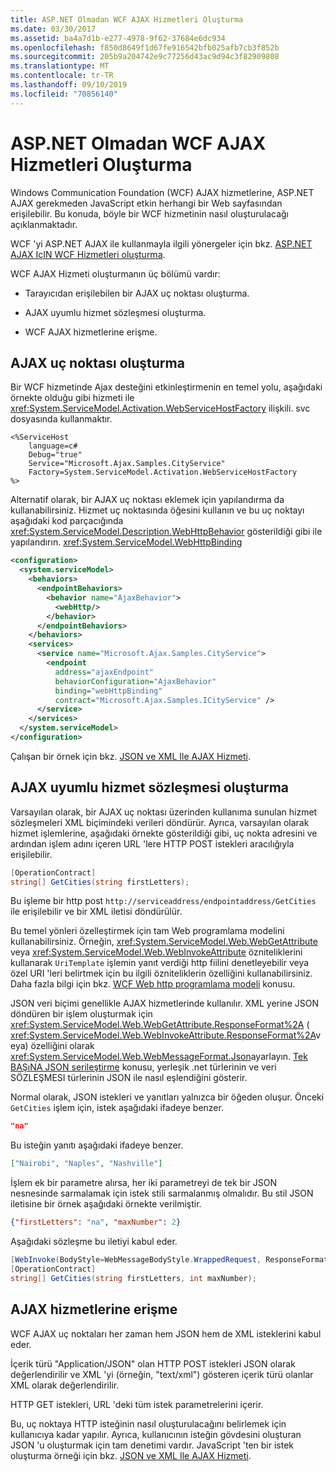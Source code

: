 ```yaml
---
title: ASP.NET Olmadan WCF AJAX Hizmetleri Oluşturma
ms.date: 03/30/2017
ms.assetid: ba4a7d1b-e277-4978-9f62-37684e6dc934
ms.openlocfilehash: f850d8649f1d67fe916542bfb025afb7cb3f852b
ms.sourcegitcommit: 205b9a204742e9c77256d43ac9d94c3f82909808
ms.translationtype: MT
ms.contentlocale: tr-TR
ms.lasthandoff: 09/10/2019
ms.locfileid: "70856140"
---
```

# <a name="creating-wcf-ajax-services-without-aspnet"></a>ASP.NET Olmadan WCF AJAX Hizmetleri Oluşturma
Windows Communication Foundation (WCF) AJAX hizmetlerine, ASP.NET AJAX gerekmeden JavaScript etkin herhangi bir Web sayfasından erişilebilir. Bu konuda, böyle bir WCF hizmetinin nasıl oluşturulacağı açıklanmaktadır.  
  
 WCF 'yi ASP.NET AJAX ile kullanmayla ilgili yönergeler için bkz. [ASP.NET AJAX IçIN WCF Hizmetleri oluşturma](../../../../docs/framework/wcf/feature-details/creating-wcf-services-for-aspnet-ajax.md).  
  
 WCF AJAX Hizmeti oluşturmanın üç bölümü vardır:  
  
- Tarayıcıdan erişilebilen bir AJAX uç noktası oluşturma.  
  
- AJAX uyumlu hizmet sözleşmesi oluşturma.  
  
- WCF AJAX hizmetlerine erişme.  
  
## <a name="creating-an-ajax-endpoint"></a>AJAX uç noktası oluşturma  
 Bir WCF hizmetinde Ajax desteğini etkinleştirmenin en temel yolu, aşağıdaki örnekte olduğu gibi hizmeti ile <xref:System.ServiceModel.Activation.WebServiceHostFactory> ilişkili. svc dosyasında kullanmaktır.  
  
```svc
<%ServiceHost   
    language=c#  
    Debug="true"  
    Service="Microsoft.Ajax.Samples.CityService"  
    Factory=System.ServiceModel.Activation.WebServiceHostFactory  
%>  
```  
  
 Alternatif olarak, bir AJAX uç noktası eklemek için yapılandırma da kullanabilirsiniz. Hizmet uç noktasında öğesini kullanın ve bu uç noktayı aşağıdaki kod parçacığında <xref:System.ServiceModel.Description.WebHttpBehavior> gösterildiği gibi ile yapılandırın. <xref:System.ServiceModel.WebHttpBinding>  
  
```xml  
<configuration>  
  <system.serviceModel>  
    <behaviors>  
      <endpointBehaviors>  
        <behavior name="AjaxBehavior">  
          <webHttp/>  
        </behavior>  
      </endpointBehaviors>  
    </behaviors>  
    <services>  
      <service name="Microsoft.Ajax.Samples.CityService">  
        <endpoint   
          address="ajaxEndpoint"  
          behaviorConfiguration="AjaxBehavior"  
          binding="webHttpBinding"  
          contract="Microsoft.Ajax.Samples.ICityService" />  
      </service>  
    </services>  
  </system.serviceModel>  
</configuration>  
```  
  
 Çalışan bir örnek için bkz. [JSON ve XML Ile AJAX Hizmeti](../../../../docs/framework/wcf/samples/ajax-service-with-json-and-xml-sample.md).  
  
## <a name="creating-an-ajax-compatible-service-contract"></a>AJAX uyumlu hizmet sözleşmesi oluşturma  
 Varsayılan olarak, bir AJAX uç noktası üzerinden kullanıma sunulan hizmet sözleşmeleri XML biçimindeki verileri döndürür. Ayrıca, varsayılan olarak hizmet işlemlerine, aşağıdaki örnekte gösterildiği gibi, uç nokta adresini ve ardından işlem adını içeren URL 'lere HTTP POST istekleri aracılığıyla erişilebilir.  
  
```csharp
[OperationContract]  
string[] GetCities(string firstLetters);  
```  
  
 Bu işleme bir http post `http://serviceaddress/endpointaddress/GetCities` ile erişilebilir ve bir XML iletisi döndürülür.  
  
 Bu temel yönleri özelleştirmek için tam Web programlama modelini kullanabilirsiniz. Örneğin, <xref:System.ServiceModel.Web.WebGetAttribute> veya <xref:System.ServiceModel.Web.WebInvokeAttribute> özniteliklerini kullanarak `UriTemplate` işlemin yanıt verdiği http fiilini denetleyebilir veya özel URI 'leri belirtmek için bu ilgili özniteliklerin özelliğini kullanabilirsiniz. Daha fazla bilgi için bkz. [WCF Web http programlama modeli](../../../../docs/framework/wcf/feature-details/wcf-web-http-programming-model.md) konusu.  
  
 JSON veri biçimi genellikle AJAX hizmetlerinde kullanılır. XML yerine JSON döndüren bir işlem oluşturmak için <xref:System.ServiceModel.Web.WebGetAttribute.ResponseFormat%2A> ( <xref:System.ServiceModel.Web.WebInvokeAttribute.ResponseFormat%2A>veya) özelliğini olarak <xref:System.ServiceModel.Web.WebMessageFormat.Json>ayarlayın. [Tek BAŞıNA JSON serileştirme](../../../../docs/framework/wcf/feature-details/stand-alone-json-serialization.md) konusu, yerleşik .net türlerinin ve veri SÖZLEŞMESI türlerinin JSON ile nasıl eşlendiğini gösterir.  
  
 Normal olarak, JSON istekleri ve yanıtları yalnızca bir öğeden oluşur. Önceki `GetCities` işlem için, istek aşağıdaki ifadeye benzer.  
  
```json
"na"  
```  
  
 Bu isteğin yanıtı aşağıdaki ifadeye benzer.  
  
```json
["Nairobi", "Naples", "Nashville"]  
```  
  
 İşlem ek bir parametre alırsa, her iki parametreyi de tek bir JSON nesnesinde sarmalamak için istek stili sarmalanmış olmalıdır. Bu stil JSON iletisine bir örnek aşağıdaki örnekte verilmiştir.  
  
```json  
{"firstLetters": "na", "maxNumber": 2}  
```  
  
 Aşağıdaki sözleşme bu iletiyi kabul eder.  
  
```csharp
[WebInvoke(BodyStyle=WebMessageBodyStyle.WrappedRequest, ResponseFormat=WebMessageFormat.Json)]  
[OperationContract]  
string[] GetCities(string firstLetters, int maxNumber);  
```  
  
## <a name="accessing-ajax-services"></a>AJAX hizmetlerine erişme  
 WCF AJAX uç noktaları her zaman hem JSON hem de XML isteklerini kabul eder.  
  
 İçerik türü "Application/JSON" olan HTTP POST istekleri JSON olarak değerlendirilir ve XML 'yi (örneğin, "text/xml") gösteren içerik türü olanlar XML olarak değerlendirilir.  
  
 HTTP GET istekleri, URL 'deki tüm istek parametrelerini içerir.  
  
 Bu, uç noktaya HTTP isteğinin nasıl oluşturulacağını belirlemek için kullanıcıya kadar yapılır. Ayrıca, kullanıcının isteğin gövdesini oluşturan JSON 'u oluşturmak için tam denetimi vardır. JavaScript 'ten bir istek oluşturma örneği için bkz. [JSON ve XML Ile AJAX Hizmeti](../../../../docs/framework/wcf/samples/ajax-service-with-json-and-xml-sample.md).
